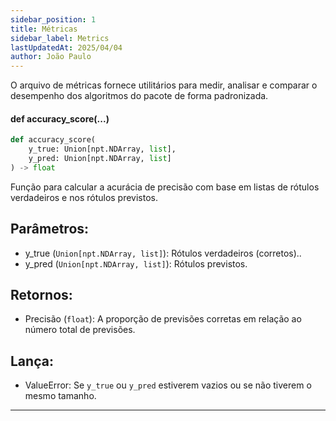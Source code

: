 ```yaml
---
sidebar_position: 1
title: Métricas 
sidebar_label: Metrics
lastUpdatedAt: 2025/04/04
author: João Paulo
---
```


O arquivo de métricas fornece utilitários para medir, analisar e comparar o desempenho dos algoritmos do pacote de forma padronizada.

#### def accuracy_score(...)

```python
def accuracy_score(
    y_true: Union[npt.NDArray, list],
    y_pred: Union[npt.NDArray, list]
) -> float
```

Função para calcular a acurácia de precisão com base em listas de rótulos
verdadeiros e nos rótulos previstos.

Parâmetros:
---
* y_true (``Union[npt.NDArray, list]``): Rótulos verdadeiros (corretos)..
* y_pred (``Union[npt.NDArray, list]``): Rótulos previstos.

Retornos:
---
* Precisão (``float``): A proporção de previsões corretas em relação
ao número total de previsões.

Lança:
---
* ValueError: Se `y_true` ou `y_pred` estiverem vazios ou se não
tiverem o mesmo tamanho.

---